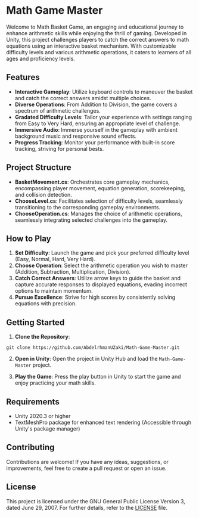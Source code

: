 # Math Game Master

Welcome to Math Basket Game, an engaging and educational journey to enhance arithmetic skills while enjoying the thrill of gaming. Developed in Unity, this project challenges players to catch the correct answers to math equations using an interactive basket mechanism. With customizable difficulty levels and various arithmetic operations, it caters to learners of all ages and proficiency levels.

## Features

- **Interactive Gameplay**: Utilize keyboard controls to maneuver the basket and catch the correct answers amidst multiple choices.
- **Diverse Operations**: From Addition to Division, the game covers a spectrum of arithmetic challenges.
- **Gradated Difficulty Levels**: Tailor your experience with settings ranging from Easy to Very Hard, ensuring an appropriate level of challenge.
- **Immersive Audio**: Immerse yourself in the gameplay with ambient background music and responsive sound effects.
- **Progress Tracking**: Monitor your performance with built-in score tracking, striving for personal bests.

## Project Structure

- **BasketMovement.cs**: Orchestrates core gameplay mechanics, encompassing player movement, equation generation, scorekeeping, and collision detection.
- **ChooseLevel.cs**: Facilitates selection of difficulty levels, seamlessly transitioning to the corresponding gameplay environments.
- **ChooseOperation.cs**: Manages the choice of arithmetic operations, seamlessly integrating selected challenges into the gameplay.

## How to Play

1. **Set Difficulty**: Launch the game and pick your preferred difficulty level (Easy, Normal, Hard, Very Hard).
2. **Choose Operation**: Select the arithmetic operation you wish to master (Addition, Subtraction, Multiplication, Division).
3. **Catch Correct Answers**: Utilize arrow keys to guide the basket and capture accurate responses to displayed equations, evading incorrect options to maintain momentum.
4. **Pursue Excellence**: Strive for high scores by consistently solving equations with precision.

## Getting Started

1. **Clone the Repository**: 

```
git clone https://github.com/AbdelrhmanUZaki/Math-Game-Master.git
```
2. **Open in Unity**: Open the project in Unity Hub and load the `Math-Game-Master` project.

3. **Play the Game**: Press the play button in Unity to start the game and enjoy practicing your math skills.

## Requirements

- Unity 2020.3 or higher
- TextMeshPro package for enhanced text rendering (Accessible through Unity's package manager)

## Contributing

Contributions are welcome! If you have any ideas, suggestions, or improvements, feel free to create a pull request or open an issue.

## License

This project is licensed under the GNU General Public License Version 3, dated June 29, 2007. For further details, refer to the [LICENSE](LICENSE) file.
